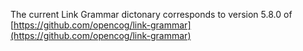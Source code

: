 The current Link Grammar dictonary corresponds to version 5.8.0 of [https://github.com/opencog/link-grammar](https://github.com/opencog/link-grammar)  
